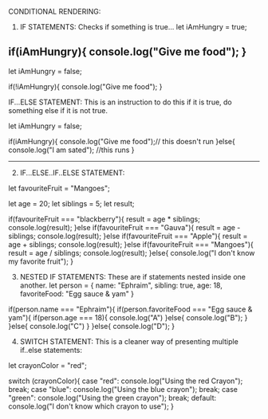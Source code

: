 CONDITIONAL RENDERING: 

1. IF STATEMENTS: Checks if something is true... 
let iAmHungry = true;

if(iAmHungry){
  console.log("Give me food");
}
-------------------------------------------------------------
let iAmHungry = false;

if(!iAmHungry){
  console.log("Give me food");
}

IF...ELSE STATEMENT: This is an instruction to do this if it is true, do something else if it is not true.

let iAmHungry = false;

if(iAmHungry){
  console.log("Give me food");// this doesn't run
}else{
  console.log("I am sated"); //this runs
}

-------------------------------------------------------------

2. IF...ELSE..IF..ELSE STATEMENT: 

let favouriteFruit = "Mangoes";

let age = 20;
let siblings = 5;
let result;

if(favouriteFruit === "blackberry"){
  result = age * siblings;
  console.log(result);
}else if(favouriteFruit === "Gauva"){
  result = age - siblings;
  console.log(result);
}else if(favouriteFruit === "Apple"){
  result = age + siblings;
  console.log(result);
}else if(favouriteFruit === "Mangoes"){
  result = age / siblings;
  console.log(result);
}else{
  console.log("I don't know my favorite fruit");
}

3. NESTED IF STATEMENTS: These are if statements nested inside one another.
let person = {
  name: "Ephraim",
  sibling: true,
  age: 18,
  favoriteFood: "Egg sauce & yam"
}

if(person.name === "Ephraim"){
  if(person.favoriteFood === "Egg sauce & yam"){
    if(person.age === 18){
      console.log("A")
    }else{
      console.log("B");
    }
  }else{
    console.log("C")
  }
}else{
  console.log("D");
}

4. SWITCH STATEMENT: This is a cleaner way of presenting multiple if..else statements:


let crayonColor = "red";

switch (crayonColor){
  case "red":
    console.log("Using the red Crayon");
    break;
  case "blue":
    console.log("Using the blue crayon");
    break;
  case "green":
    console.log("Using the green crayon");
    break;
  default:
    console.log("I don't know which crayon to use");
}

